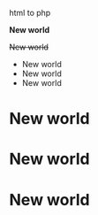
html to php

**New world**



~~New world~~

* New world
* New world
* New world
# New world
# New world
# New world

